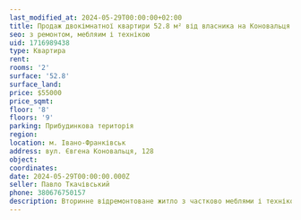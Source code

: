 ```yaml
---
last_modified_at: 2024-05-29T00:00:00+02:00
title: Продаж двокімнатної квартири 52.8 м² від власника на Коновальця
seo: з ремонтом, мебляим і технікою
uid: 1716989438
type: Квартира
rent:
rooms: '2'
surface: '52.8'
surface_land:
price: $55000
price_sqmt:
floor: '8'
floors: '9'
parking: Прибудинкова територія
region:
location: м. Івано-Франківськ
address: вул. Євгена Коновальця, 128
object:
coordinates:
date: 2024-05-29T00:00:00.000Z
seller: Павло Ткачівський
phone: 380676750157
description: Вторинне відремонтоване житло з частково меблями і технікою, придатне і готове для проживання
---
```

